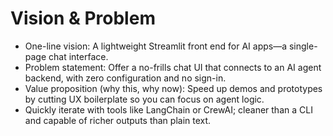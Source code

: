 
# Vision & Problem
- One-line vision: A lightweight Streamlit front end for AI apps—a single-page chat interface.
- Problem statement: Offer a no-frills chat UI that connects to an AI agent backend, with zero configuration and no sign-in.
- Value proposition (why this, why now): Speed up demos and prototypes by cutting UX boilerplate so you can focus on agent logic.
- Quickly iterate with tools like LangChain or CrewAI; cleaner than a CLI and capable of richer outputs than plain text.

